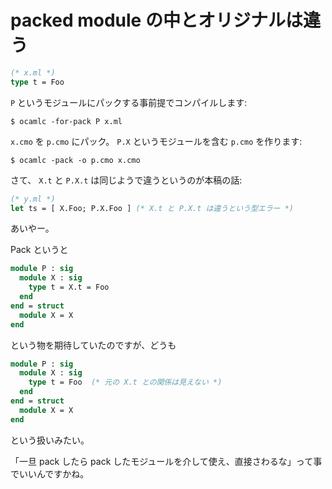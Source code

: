 packed module の中とオリジナルは違う
======================================

```ocaml
(* x.ml *)
type t = Foo
```

`P` というモジュールにパックする事前提でコンパイルします:

```shell
$ ocamlc -for-pack P x.ml
```

`x.cmo` を `p.cmo` にパック。 `P.X` というモジュールを含む `p.cmo` を作ります:

```shell
$ ocamlc -pack -o p.cmo x.cmo
```

さて、 `X.t` と `P.X.t` は同じようで違うというのが本稿の話:

```ocaml
(* y.ml *)
let ts = [ X.Foo; P.X.Foo ] (* X.t と P.X.t は違うという型エラー *)
```
 
あいやー。

Pack というと

```ocaml
module P : sig
  module X : sig 
    type t = X.t = Foo 
  end
end = struct
  module X = X
end
```

という物を期待していたのですが、どうも

```ocaml
module P : sig
  module X : sig 
    type t = Foo  (* 元の X.t との関係は見えない *)
  end
end = struct
  module X = X
end
```

という扱いみたい。

「一旦 pack したら pack したモジュールを介して使え、直接さわるな」って事でいいんですかね。
